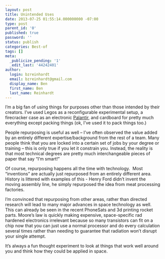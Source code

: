```yaml
---
layout: post
title: Unintended Uses
date: 2013-07-25 01:55:14.000000000 -07:00
type: post
parent_id: '0'
published: true
password: ''
status: publish
categories: Best-of
tags: []
meta:
  _publicize_pending: '1'
  _edit_last: '44242401'
author:
  login: bzreinhardt
  email: bzreinhardt@gmail.com
  display_name: Ben
  first_name: Ben
  last_name: Reinhardt
---
```

<p>I’m a big fan of using things for purposes other than those intended by their creators. I’ve used Legos as a reconfigurable experimental setup, a firecracker case as an electronic <a href="http://en.wikipedia.org/wiki/Palantir" target="_blank">Palantir</a>, and cardboard for pretty much everything except packing things (ok, I’ve used it to pack things too.)</p>
<p>People repurposing is useful as well – I’ve often observed the value added by an entirely different expertise/background from the rest of a team. Many people think that you are locked into a certain set of jobs by your degree or training – this is only true if you let it constrain you. Instead, the reality is that most technical degrees are pretty much interchangeable pieces of paper that say “I’m smart!”</p>
<p>Of course, repurposing happens all the time with technology.  Most “inventions” are actually just repurposed from an entirely different area. History is littered with examples of this - Henry Ford didn’t invent the moving assembly line, he simply repurposed the idea from meat processing factories.</p>
<p>I’m convinced that repurposing from other areas, rather than directed research will lead to many major advances in space technology as well. This can already be seen in the recent PhoneSats and 3d printing rocket parts. Moore’s law is quickly making expensive, space-specific rad hardened electronics irrelevant because so many transistors can fit on a chip now that you can just use a normal processor and do every calculation several times rather than needing to guarantee that radiation won’t disrupt your single attempt.</p>
<p>It’s always a fun thought experiment to look at things that work well around you and think how they could be applied in space.</p>

